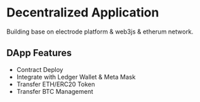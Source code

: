 # Decentralized Application 

Building base on electrode platform & web3js & etherum network.

## DApp Features

* Contract Deploy 
* Integrate with Ledger Wallet & Meta Mask
* Transfer ETH/ERC20 Token 
* Transfer BTC Management 
